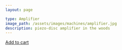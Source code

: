 ```yaml
---
layout: page

type: Amplifier 
image_path: /assets/images/machines/amplifier.jpg
description: piezo-disc amplifier in the woods
---
```


<a href="/cart" class="addtocart" image="/assets/images/machines/synth_2.jpg" price="1.00" description="test">Add to cart</a>

